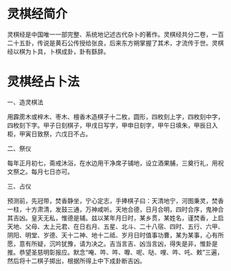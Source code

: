 # 灵棋经简介
灵棋经是中国唯一一部完整、系统地记述古代杂卜的著作。灵棋经共分二卷，一百二十五卦，传说是黄石公传授给张良，后来东方朔掌握了其术，才流传于世。灵棋经以棋为卜具，卜棋成卦，卦有繇辞。

# 灵棋经占卜法

一、造灵棋法

用霹雳木或梓木、枣木、檀香木造棋子十二枚，圆形，四枚刻上字，四枚刻中字，四枚刻下字。甲子日刻棋子，甲戌日写字，甲申日刻字，甲午日填朱，甲辰日入柜，甲寅日致祭，六戊日不占。

二、祭仪

每年正月初七，斋戒沐浴，在水边用干净席子铺地，设立酒果脯，三奠行礼，用祝文祭之。每月七日亦可。

三、占仪

预测前，先冠带，焚香静坐，宁心定志，手捧棋子曰：天清地宁，河图秉灵，焚香一柱，十方肃清，发鼓三通，万神咸听。天地合德，日月合明，四时合序，鬼神合其吉凶。皇天无私，惟德是辅。兹以某年月日时，某乡贯，某姓名，谨焚香，上启天地、父母、太上元君、在日右月、五星、北斗、二十八宿、四时、五行、六甲、阴阳、明堂、岁德、天十二神、地十二祗、岁月日时值事功曹，某为某事，心有所愿，意有所疑，沉吟犹豫，请为决之。吉当言吉、凶当言凶，得失是非，惟卦是推。恭望圣慈明彰报应。默念“唵、吽、吽、嚤、呢、哒、哩、吽、吒、敕”三遍，然后将十二棋子掷出，根据所得上中下成卦断吉凶。
